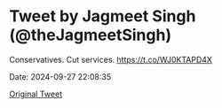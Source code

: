 # Tweet by Jagmeet Singh (@theJagmeetSingh)

Conservatives. Cut services. https://t.co/WJ0KTAPD4X

Date: 2024-09-27 22:08:35

[Original Tweet](https://x.com/theJagmeetSingh/status/1839789260104200612)
